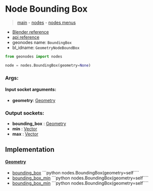 # Node Bounding Box

> [main](../structure.md) - [nodes](nodes.md) - [nodes menus](nodes_menus.md)

- [Blender reference](https://docs.blender.org/manual/en/latest/modeling/geometry_nodes/geometry/bounding_box.html)
- [api reference](https://docs.blender.org/api/current/bpy.types.GeometryNodeBoundBox.html)
- geonodes name: `BoundingBox`
- bl_idname: `GeometryNodeBoundBox`

```python
from geonodes import nodes

node = nodes.BoundingBox(geometry=None)
```

### Args:

#### Input socket arguments:

- **geometry**: [Geometry](Geometry.md)

### Output sockets:

- **bounding_box** : [Geometry](Geometry.md)
- **min** : [Vector](Vector.md)
- **max** : [Vector](Vector.md)

## Implementation

#### [Geometry](Geometry.md)

 - [bounding_box](Geometry.md#bounding_box-property) ```python nodes.BoundingBox(geometry=self````
 - [bounding_box_min](Geometry.md#bounding_box_min-property) ```python nodes.BoundingBox(geometry=self````
 - [bounding_box_min](Geometry.md#bounding_box_min-property) ```python nodes.BoundingBox(geometry=self````
